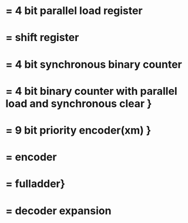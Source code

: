 # = 4 bit parallel load register
# = shift register
# = 4 bit synchronous binary counter
# = 4 bit binary counter with parallel load and synchronous clear }
# = 9 bit priority encoder(xm) }
# = encoder
# = fulladder}
# = decoder expansion
